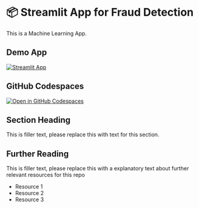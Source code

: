 # 📦 Streamlit App for Fraud Detection

This is a Machine Learning App.

## Demo App

[![Streamlit App](https://static.streamlit.io/badges/streamlit_badge_black_white.svg)](https://machine-learning.streamlit.app/)

## GitHub Codespaces

[![Open in GitHub Codespaces](https://github.com/codespaces/badge.svg)](https://codespaces.new/streamlit/machine-learning?quickstart=1)

## Section Heading

This is filler text, please replace this with text for this section.

## Further Reading

This is filler text, please replace this with a explanatory text about further relevant resources for this repo
- Resource 1
- Resource 2
- Resource 3
